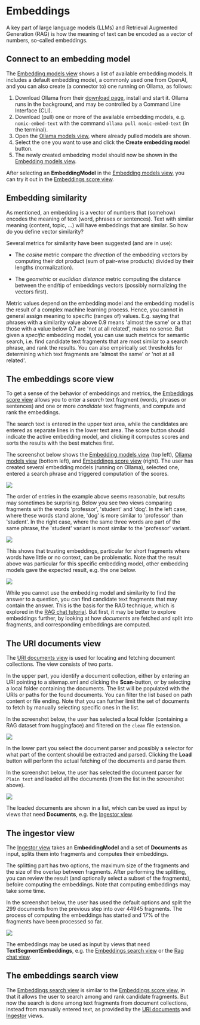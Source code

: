# Embeddings

A key part of large language models (LLMs) and Retrieval Augmented Generation (RAG) is how the meaning of text can be encoded as a vector of numbers, so-called embeddings.

## Connect to an embedding model

The [Embedding models view](no.kantega.llm.fx.EmbeddingModelsView:/markdown/views/no.kantega.llm.fx.EmbeddingModelsView.md) shows a list of available embedding models. It includes a default embedding model, a commonly used one from OpenAI, and you can also create (a connector to) one running on Ollama, as follows:

1. Download Ollama from their [download page](https://ollama.com/download), install and start it. Ollama runs in the background, and may be controlled by a Command Line Interface (CLI).
2. Download (pull) one or more of the available embedding models, e.g. `nomic-embed-text` with the command `ollama pull nomic-embed-text` (in the terminal).
3. Open the [Ollama models view](no.kantega.llm.fx.OllamaModelsView:/markdown/views/no.kantega.llm.fx.OllamaModelsView.md), where already pulled models are shown.
4. Select the one you want to use and click the **Create embedding model** button.
5. The newly created embedding model should now be shown in the [Embedding models view](no.kantega.llm.fx.EmbeddingModelsView:/markdown/views/no.kantega.llm.fx.EmbeddingModelsView.md).

After selecting an **EmbeddingModel** in the [Embedding models view](no.kantega.llm.fx.EmbeddingModelsView:/markdown/views/no.kantega.llm.fx.EmbeddingModelsView.md), you can try it out in the [Embeddings score view](no.kantega.llm.fx.EmbeddingsScoreView:/markdown/views/no.kantega.llm.fx.EmbeddingsScoreView.md).

## Embedding similarity

As mentioned, an embedding is a vector of numbers that (somehow) encodes the meaning of text (word, phrases or sentences). Text with similar meaning (content, topic, ...) will have embeddings that are similar. So how do you define vector similarity?

Several metrics for similarity have been suggested (and are in use):

* The *cosine* metric compare the *direction* of the embedding vectors by computing their dot product (sum of pair-wise products) divided by their lengths (normalization).

* The *geometric* or *euclidian distance* metric computing the distance between the end/tip of embeddings vectors (possibly normalizing the vectors first).

Metric values depend on the embedding model and the embedding model is the result of a complex machine learning process. Hence, you cannot in general assign meaning to specific (ranges of) values. E.g. saying that phrases with a similarity value above 0.9 means 'almost the same' or a that those with a value below 0.7 are 'not at all related', makes no sense. But given a *specific* embedding model, you can use such metrics for semantic search, i.e. find candidate text fragments that are most similar to a search phrase, and rank the results. You can also empirically set thresholds for determining which text fragments are 'almost the same' or 'not at all related'.

## The embeddings score view

To get a sense of the behavior of embeddings and metrics, the [Embeddings score view](no.kantega.llm.fx.EmbeddingsScoreView:/markdown/views/no.kantega.llm.fx.EmbeddingsScoreView.md) allows you to enter a *search* text fragment (words, phrases or sentences) and one or more *candidate* text fragments, and compute and rank the embeddings.

The search text is entered in the upper text area, while the candidates are entered as separate lines in the lower text area. The score button should indicate the active embedding model, and clicking it computes scores and sorts the results with the best matches first.

The screenshot below shows the [Embedding models view](no.kantega.llm.fx.EmbeddingModelsView:/markdown/views/no.kantega.llm.fx.EmbeddingModelsView.md) (top left), [Ollama models view](no.kantega.llm.fx.OllamaModelsView:/markdown/views/no.kantega.llm.fx.OllamaModelsView.md) (bottom left), and [Embeddings score view](no.kantega.llm.fx.EmbeddingsScoreView:/markdown/views/no.kantega.llm.fx.EmbeddingsScoreView.md) (right). The user has created several embedding models (running on Ollama), selected one, entered a search phrase and triggered computation of the scores.

![](embeddings-score-view.png)

The order of entries in the example above seems reasonable, but results may sometimes be surprising. Below you see two views comparing fragments with the words 'professor', 'student' and 'dog'. In the left case, where these words stand alone, 'dog' is more similar to 'professor' than 'student'. In the right case, where the same three words are part of the same phrase, the 'student' variant is most similar to the 'professor' variant.

![](embeddings-score-views-mxbai.png)

This shows that trusting embeddings, particular for short fragments where words have little or no context, can be problematic. Note that the result above was particular for this specific embedding model, other embedding models gave the expected result, e.g. the one below.

![](embeddings-score-views-nomic.png)

While you cannot use the embedding model and similarity to find the answer to a question, you can find candidate text fragments that may contain the answer. This is the basis for the RAG technique, which is explored in the [RAG chat tutorial](rag-chat.md). But first, it may be better to explore embeddings further, by looking at how *documents* are fetched and split into fragments, and corresponding embeddings are computed.

## The URI documents view

The [URI documents view](no.kantega.llm.fx.UriDocumentsView:/markdown/views/no.kantega.llm.fx.UriDocumentsView) is used for locating and fetching document collections. The view consists of two parts.

In the upper part, you identify a document collection, either by entering an URI pointing to a sitemap.xml and clicking the **Scan**-button, or by selecting a local folder containing the documents. The list will be populated with the URIs or paths for the found documents. You can filter the list based on path content or file ending. Note that you can further limit the set of documents to fetch by manually selecting specific ones in the list.

In the screenshot below, the user has selected a local folder (containing a RAG dataset from huggingface) and filtered on the `clean` file extension.

![](uri-documents-view-upper-part.png)

In the lower part you select the document parser and possibly a selector for what part of the content should be extracted and parsed. Clicking the **Load** button will perform the actual fetching of the documents and parse them.

In the screenshot below, the user has selected the document parser for `Plain text` and loaded all the documents (from the list in the screenshot above).

![](uri-documents-view-lower-part.png)

The loaded documents are shown in a list, which can be used as input by views that need **Documents**, e.g. the [Ingestor view](no.kantega.llm.fx.IngestorView:/markdown/views/no.kantega.llm.fx.IngestorView).

## The ingestor view

The [Ingestor view](no.kantega.llm.fx.IngestorView:/markdown/views/no.kantega.llm.fx.IngestorView) takes an **EmbeddingModel** and a set of **Documents** as input, splits them into fragments and computes their embeddings.

The splitting part has two options, the maximum size of the fragments and the size of the overlap between fragments. After performing the splitting, you can review the result (and optionally select a subset of the fragments), befoire computing the embeddings. Note that computing embeddings may take some time.

In the screenshot below, the user has used the default options and split the 299 documents from the previous step into over 44945 fragments. The process of computing the embeddings has started and 17% of the fragments have been processed so far.

![](ingestor-view.png)

The embeddings may be used as input by views that need **TextSegmentEmbeddings**, e.g. the [Embeddings search view](no.kantega.llm.fx.EmbeddingsSearchView:/markdown/views/no.kantega.llm.fx.EmbeddingsSearchView.md) or the [Rag chat view](no.kantega.llm.fx.RagChatView:/markdown/views/no.kantega.llm.fx.RagChatView.md).

## The embeddings search view

The [Embeddings search view](no.kantega.llm.fx.EmbeddingsSearchView:/markdown/views/no.kantega.llm.fx.EmbeddingsSearchView.md) is similar to the [Embeddings score view](no.kantega.llm.fx.EmbeddingsScoreView:/markdown/views/no.kantega.llm.fx.EmbeddingsScoreView.md), in that it allows the user to search among and rank candidate fragments. But now the search is done among text fragments from document collections, instead from manually entered text, as provided by the [URI documents](no.kantega.llm.fx.UriDocumentsView:/markdown/views/no.kantega.llm.fx.UriDocumentsView) and [Ingestor](no.kantega.llm.fx.IngestorView:/markdown/views/no.kantega.llm.fx.IngestorView) views.
